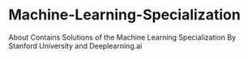 # Machine-Learning-Specialization
About Contains Solutions of the Machine Learning Specialization By Stanford University and Deeplearning.ai
